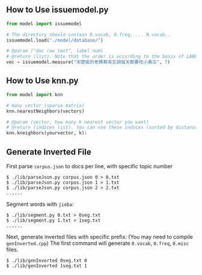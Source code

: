 ## How to Use issuemodel.py
```python
from model import issuemodel

# The directory should contain 0.vocab, 0.freq, ... N.vocab..
issuemodel.load("./model/database/")

# @param ("doc raw text", label num)
# @return (list). Note that the order is according to the basis of LABEL_NUM model.
vec = issuemodel.measure("宋楚瑜的老媽蔡英文說每天都要吃小黃瓜", 7)
```
## How to Use knn.py
```python
from model import knn

# many vector (sparse matrix)
knn.nearestNeighbors(vectors)

# @param (vector, how many k nearest vector you want)
# @return (indices list). You can use these indices (sorted by distance) to access vectors[i]
knn.kneighbors(yourvector, k):
```
## Generate Inverted File

First parse `corpus.json` to docs per line, with specific topic number
```
$ ./lib/parseJson.py corpus.json 0 > 0.txt
$ ./lib/parseJson.py corpus.json 1 > 1.txt
$ ./lib/parseJson.py corpus.json 2 > 2.txt
......
```

Segment words with `jieba`:
```
$ ./lib/segment.py 0.txt > 0seg.txt
$ ./lib/segment.py 1.txt > 1seg.txt
......
```

Next, generate inverted files with specific prefix:
(You may need to compile `genInverted.cpp`)
The first command will generate `0.vocab`, `0.freq`, `0.misc` files.
```
$ ./lib/genInverted 0seg.txt 0
$ ./lib/genInverted 1seg.txt 1
```
